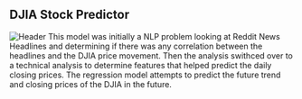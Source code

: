 ## DJIA Stock Predictor
![Header](https://github.com/khtaho/Stock_Predictor/blob/master/candlestick-charts.png "Header")
This model was initially a  NLP problem looking at Reddit News Headlines and determining if there was any correlation between the headlines and the DJIA price movement. Then the analysis swithced over to a technical analysis to determine features that helped predict the daily closing prices. The regression model attempts to predict the future trend and closing prices of the DJIA in the future.

